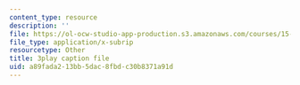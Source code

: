 ```yaml
---
content_type: resource
description: ''
file: https://ol-ocw-studio-app-production.s3.amazonaws.com/courses/15-071-the-analytics-edge-spring-2017/a89fada213bb5dac8fbdc30b8371a91d_o5bqy_5T07Y.vtt
file_type: application/x-subrip
resourcetype: Other
title: 3play caption file
uid: a89fada2-13bb-5dac-8fbd-c30b8371a91d
---
```

